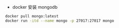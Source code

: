 - docker 安装 mongodb
```sh
docker pull mongo:latest
docker run -itd --name mongo -p 27017:27017 mongo
```
